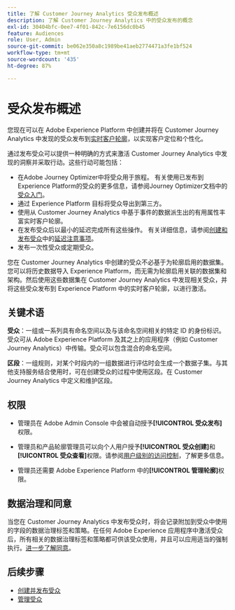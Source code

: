 ```yaml
---
title: 了解 Customer Journey Analytics 受众发布概述
description: 了解 Customer Journey Analytics 中的受众发布的概念
exl-id: 30404bfc-0ee7-4f01-842c-7e6156dc0b45
feature: Audiences
role: User, Admin
source-git-commit: be062e350a8c1989be41aeb2774471a3fe1bf524
workflow-type: tm+mt
source-wordcount: '435'
ht-degree: 87%

---
```


# 受众发布概述

您现在可以在 Adobe Experience Platform 中创建并将在 Customer Journey Analytics 中发现的受众发布到[实时客户轮廓](https://experienceleague.adobe.com/docs/experience-platform/profile/home.html)，以实现客户定位和个性化。

通过发布受众可以提供一种明确的方式来激活 Customer Journey Analytics 中发现的洞察并采取行动。这些行动可能包括：

* 在Adobe Journey Optimizer中将受众用于旅程。
有关使用已发布到Experience Platform的受众的更多信息，请参阅Journey Optimizer文档中的[受众入门](https://experienceleague.adobe.com/zh-hans/docs/journey-optimizer/using/audiences-profiles-identities/audiences/about-audiences)。
* 通过 Experience Platform 目标将受众导出到第三方。
* 使用从 Customer Journey Analytics 中基于事件的数据派生出的有用属性丰富实时客户轮廓。
* 在发布受众后以最小的延迟完成所有这些操作。
有关详细信息，请参阅[创建和发布受众](/help/components/audiences/publish.md)中的[延迟注意事项](/help/components/audiences/publish.md#latency-considerations)。
* 发布一次性受众或定期受众。

您在 Customer Journey Analytics 中创建的受众不必基于为轮廓启用的数据集。您可以将历史数据导入 Experience Platform，而无需为轮廓启用关联的数据集和架构。然后使用这些数据集在 Customer Journey Analytics 中发现相关受众，并将这些受众发布到 Experience Platform 中的实时客户轮廓，以进行激活。

## 关键术语

**受众**：一组或一系列具有命名空间以及与该命名空间相关的特定 ID 的身份标识。受众可从 Adobe Experience Platform 及其之上的应用程序（例如 Customer Journey Analytics）中传输。受众可以包含混合的命名空间。

**区段**：一组规则，对某个时段内的一组数据进行评估时会生成一个数据子集。与其他支持服务结合使用时，可在创建受众的过程中使用区段。在 Customer Journey Analytics 中定义和维护区段。

## 权限

* 管理员在 Adobe Admin Console 中会被自动授予&#x200B;**[!UICONTROL 受众发布]**&#x200B;权限。

* 管理员和产品轮廓管理员可以向个人用户授予&#x200B;**[!UICONTROL 受众创建]**&#x200B;和&#x200B;**[!UICONTROL 受众查看]**&#x200B;权限。请参阅[用户级别的访问控制](/help/technotes/access-control.md#user-level-access)，了解更多信息。

* 管理员还需要 Adobe Experience Platform 中的&#x200B;**[!UICONTROL 管理轮廓]**&#x200B;权限。

## 数据治理和同意

当您在 Customer Journey Analytics 中发布受众时，将会记录附加到受众中使用的字段的数据治理标签和策略。在任何 Adobe Experience 应用程序中激活受众后，所有相关的数据治理标签和策略都可供该受众使用，并且可以应用适当的强制执行。[进一步了解同意](https://experienceleague.adobe.com/docs/experience-platform/data-governance/policies/user-guide.html#consent-policy)。

## 后续步骤

* [创建并发布受众](/help/components/audiences/publish.md)
* [管理受众](/help/components/audiences/manage.md)
